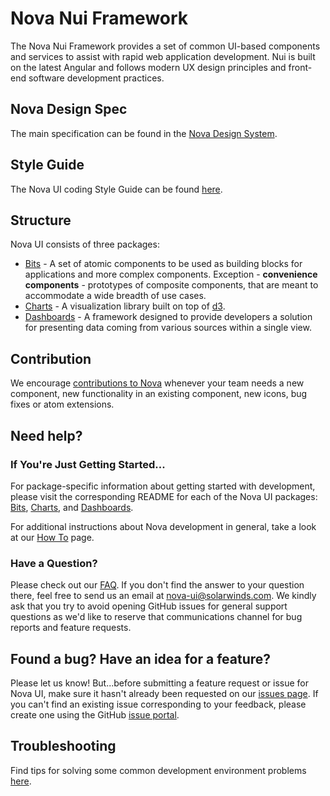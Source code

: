 # Nova Nui Framework

The Nova Nui Framework provides a set of common UI-based components and services to assist with rapid web application development. Nui is built on the latest Angular and follows modern UX design principles and front-end software development practices.

## Nova Design Spec 

The main specification can be found in the [Nova Design System](https://ux.solarwinds.io/design/).

## Style Guide

The Nova UI coding Style Guide can be found [here](./docs/STYLE_GUIDE.md#style-guide).

## Structure

Nova UI consists of three packages:

* [Bits](./packages/bits/README.md#bits-overview) - A set of atomic components to be used as building blocks for applications and more complex 
components. Exception - **convenience components** - prototypes of composite components, that are meant 
to accommodate a wide breadth of use cases.
* [Charts](./packages/charts/README.md#charts-overview) - A visualization library built on top of [d3](https://d3js.org/).
* [Dashboards](./packages/dashboards/README.md#dashboards-overview) - A framework designed to provide developers a solution 
for presenting data coming from various sources within a single view.

## Contribution

We encourage [contributions to Nova](./docs/CONTRIBUTION.md#contributing-to-nova) whenever your team needs a new component, new functionality in an existing component, new icons, bug fixes or atom extensions.

## Need help?

### If You're Just Getting Started...

For package-specific
information about getting started with development, please visit the corresponding README for each of the
Nova UI packages:
[Bits](./packages/bits/README.md#bits-overview), [Charts](./packages/charts/README.md#charts-overview), and [Dashboards](./packages/dashboards/README.md#dashboards-overview).

For additional instructions about Nova development in general, take a look at our [How To](./docs/HOW_TO.md#how-to) page. 

### Have a Question?

Please check out our [FAQ](./docs/FAQ.md#faq). If you don't find the answer to your question there, feel free 
to send us an email at <nova-ui@solarwinds.com>. We kindly ask that you try to avoid opening GitHub 
issues for general support questions as we'd like to reserve that communications channel for bug reports 
and feature requests.

## Found a bug? Have an idea for a feature?

Please let us know! But...before submitting a feature request or issue for Nova UI, make sure it hasn't already been requested on our [issues page](https://github.com/solarwinds/nova/issues). If you can't find an existing issue
corresponding to your feedback, please create one using the GitHub [issue portal](https://github.com/solarwinds/nova/issues/new/choose).

## Troubleshooting

Find tips for solving some common development environment problems [here](./docs/TROUBLESHOOTING.md#troubleshooting).
